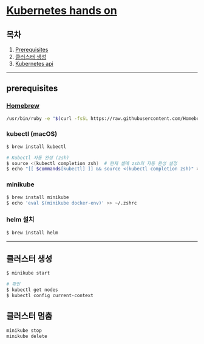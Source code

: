 # [Kubernetes hands on](https://github.com/algolia/kubernetes-hands-on)

## 목차

1. [Prerequisites](#prerequisites)
1. [클러스터 생성](#클러스터-생성)
1. [Kubernetes api](#Kubernetes-api)

<hr />

## prerequisites

### [Homebrew](https://brew.sh/)
```sh
/usr/bin/ruby -e "$(curl -fsSL https://raw.githubusercontent.com/Homebrew/install/master/install)"
```

### kubectl (macOS)

```sh
$ brew install kubectl

# Kubectl 자동 완성 (zsh)
$ source <(kubectl completion zsh)  # 현재 셸에 zsh의 자동 완성 설정
$ echo "[[ $commands[kubectl] ]] && source <(kubectl completion zsh)" >> ~/.zshrc # 자동 완성을 zsh 셸에 영구적으로 추가한다.
```

### minikube

```sh
$ brew install minikube
$ echo 'eval $(minikube docker-env)' >> ~/.zshrc
```

### helm 설치

```sh
$ brew install helm
```

<hr />

## 클러스터 생성

```sh
$ minikube start

# 확인
$ kubectl get nodes
$ kubectl config current-context
```


## 클러스터 멈춤
```sh
minikube stop
minikube delete
```
